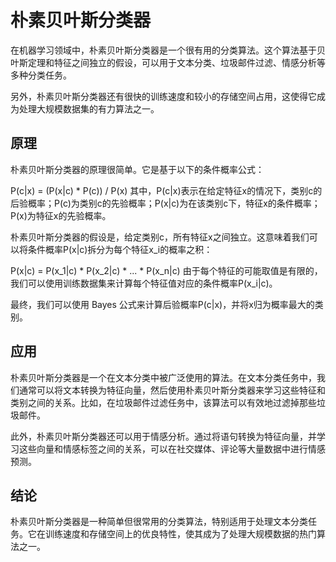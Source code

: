 # 朴素贝叶斯分类器
在机器学习领域中，朴素贝叶斯分类器是一个很有用的分类算法。这个算法基于贝叶斯定理和特征之间独立的假设，可以用于文本分类、垃圾邮件过滤、情感分析等多种分类任务。

另外，朴素贝叶斯分类器还有很快的训练速度和较小的存储空间占用，这使得它成为处理大规模数据集的有力算法之一。

## 原理
朴素贝叶斯分类器的原理很简单。它是基于以下的条件概率公式：

P(c|x) = (P(x|c) * P(c)) / P(x)
其中，P(c|x)表示在给定特征x的情况下，类别c的后验概率；P(c)为类别c的先验概率；P(x|c)为在该类别c下，特征x的条件概率；P(x)为特征x的先验概率。

朴素贝叶斯分类器的假设是，给定类别c，所有特征x之间独立。这意味着我们可以将条件概率P(x|c)拆分为每个特征x_i的概率之积：

P(x|c) = P(x_1|c) * P(x_2|c) * ... * P(x_n|c)
由于每个特征的可能取值是有限的，我们可以使用训练数据集来计算每个特征值对应的条件概率P(x_i|c)。

最终，我们可以使用 Bayes 公式来计算后验概率P(c|x)，并将x归为概率最大的类别。

## 应用
朴素贝叶斯分类器是一个在文本分类中被广泛使用的算法。在文本分类任务中，我们通常可以将文本转换为特征向量，然后使用朴素贝叶斯分类器来学习这些特征和类别之间的关系。比如，在垃圾邮件过滤任务中，该算法可以有效地过滤掉那些垃圾邮件。

此外，朴素贝叶斯分类器还可以用于情感分析。通过将语句转换为特征向量，并学习这些向量和情感标签之间的关系，可以在社交媒体、评论等大量数据中进行情感预测。

## 结论
朴素贝叶斯分类器是一种简单但很常用的分类算法，特别适用于处理文本分类任务。它在训练速度和存储空间上的优良特性，使其成为了处理大规模数据的热门算法之一。